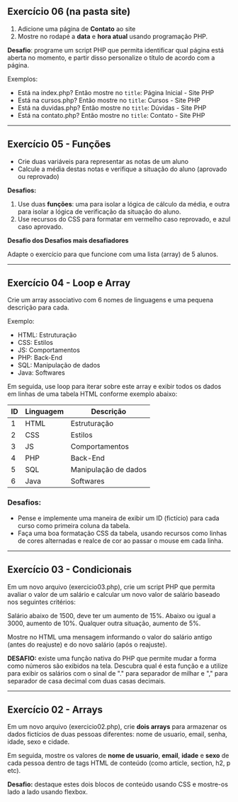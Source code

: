 ## Exercício 06 (na pasta site)

1. Adicione uma página de **Contato** ao site
2. Mostre no rodapé a **data** e **hora atual** usando programação PHP.

**Desafio**: programe um script PHP que permita identificar qual página está aberta no momento, e partir disso personalize o título de acordo com a página. 

Exemplos:
- Está na index.php? Então mostre no `title`: Página Inicial - Site PHP
- Está na cursos.php?	Então mostre no `title`: Cursos - Site PHP
- Está na duvidas.php?	Então mostre no `title`: Dúvidas - Site PHP
- Está na contato.php?	Então mostre no `title`: Contato - Site PHP

---
## Exercício 05 - Funções

- Crie duas variáveis para representar as notas de um aluno
- Calcule a média destas notas e verifique a situação do aluno (aprovado ou reprovado)

**Desafios:**

1. Use duas **funções**: uma para isolar a lógica de cálculo da média, e outra para isolar a lógica de verificação da situação do aluno.
2. Use recursos do CSS para formatar em vermelho caso reprovado, e azul caso aprovado.

**Desafio dos Desafios mais desafiadores**

Adapte o exercício para que funcione com uma lista (array) de 5 alunos.

---

## Exercício 04 - Loop e Array
Crie um array associativo com 6 nomes de linguagens e uma pequena descrição para cada.

Exemplo: 

- HTML: Estruturação
- CSS: Estilos
- JS: Comportamentos
- PHP: Back-End
- SQL: Manipulação de dados
- Java: Softwares

Em seguida, use loop para iterar sobre este array e exibir todos os dados em linhas de uma tabela HTML conforme exemplo abaixo:

ID  | Linguagem   |   Descrição
--- | ---------   |   --------
1   | HTML        |   Estruturação
2   | CSS         |   Estilos
3   | JS          |   Comportamentos
4   | PHP         |   Back-End
5   | SQL         |   Manipulação de dados
6   | Java        |   Softwares

### Desafios:

- Pense e implemente uma maneira de exibir um ID (fictício) para cada curso como primeira coluna da tabela.
- Faça uma boa formatação CSS da tabela, usando recursos como linhas de cores alternadas e realce de cor ao passar o mouse em cada linha.


---

## Exercício 03 - Condicionais
Em um novo arquivo (exercicio03.php), crie um script PHP que permita avaliar o valor de um salário e calcular um novo valor de salário baseado nos seguintes critérios:

Salário abaixo de 1500, deve ter um aumento de 15%. 
Abaixo ou igual a 3000, aumento de 10%.
Qualquer outra situação, aumento de 5%.

Mostre no HTML uma mensagem informando o valor do salário antigo (antes do reajuste) e do novo salário (após o reajuste).

**DESAFIO:** existe uma função nativa do PHP que permite mudar a forma como números são exibidos na tela. Descubra qual é esta função e a utilize para exibir os salários com o sinal de "." para separador de milhar e "," para separador de casa decimal com duas casas decimais.

---

## Exercício 02 - Arrays

Em um novo arquivo (exercicio02.php), crie **dois arrays** para armazenar os dados fictícios de duas pessoas diferentes: nome de usuario, email, senha, idade, sexo e cidade.

Em seguida, mostre os valores de **nome de usuario**, **email**, **idade** e **sexo** de cada pessoa dentro de tags HTML de conteúdo (como article, section, h2, p etc).

**Desafio:** destaque estes dois blocos de conteúdo usando CSS e mostre-os lado a lado usando flexbox.